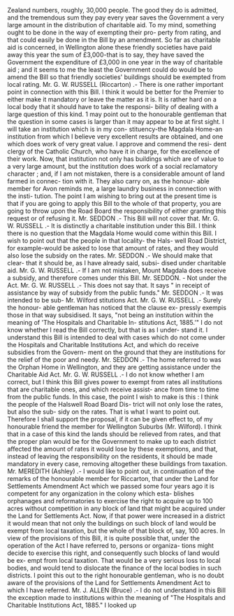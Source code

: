 Zealand numbers, roughly, 30,000 people. The good they do is admitted, and the tremendous sum they pay every year saves the Government a very large amount in the distribution of charitable aid. To my mind, something ought to be done in the way of exempting their pro- perty from rating, and that could easily be done in the Bill by an amendment. So far as charitable aid is concerned, in Wellington alone these friendly societies have paid away this year the sum of £3,000-that is to say, they have saved the Government the expenditure of £3,000 in one year in the way of charitable aid ; and it seems to me the least the Government could do would be to amend the Bill so that friendly societies' buildings should be exempted from local rating. Mr. G. W. RUSSELL (Riccarton) .- There is one rather important point in connection with this Bill. I think it would be better for the Premier to either make it mandatory or leave the matter as it is. It is rather hard on a local body that it should have to take the responsi- bility of dealing with a large question of this kind. 1 may point out to the honourable gentleman that the question in some cases is larger than it may appear to be at first sight. I will take an institution which is in my con- stituency-the Magdala Home-an institution from which I believe very excellent results are obtained, and one which does work of very great value. I approve and commend the resi- dent clergy of the Catholic Church, who have it in charge, for the excellence of their work. Now, that institution not only has buildings which are of value to a very large amount, but the institution does work of a social reclamatory character ; and, if I am not mistaken, there is a considerable amount of land farmed in connec- tion with it. They also carry on, as the honour- able member for Avon reminds me, a large laundry business in connection with the insti- tution. The point I am wishing to bring out at the present time is that if you are going to apply this Bill to the whole of that property, you are going to throw upon the Road Board the responsibility of either granting this request or of refusing it. Mr. SEDDON .- This Bill will not cover that. Mr. G. W. RUSSELL .- It is distinctly a charitable institution under this Bill. I think there is no question that the Magdala Home would come within this Bill. I wish to point out that the people in that locality- the Hals- well Road District, for example-would be asked to lose that amount of rates, and they would also lose the subsidy on the rates. Mr. SEDDON .- We should make that clear- that it should be, as I have already said, subsi- dised under charitable aid. Mr. G. W. RUSSELL .- If I am not mistaken, Mount Magdala does receive a subsidy, and therefore comes under this Bill. Mr. SEDDON. - Not under the Act. Mr. G. W. RUSSELL .- This does not say that. It says " in receipt of assistance by way of subsidy from the public funds." Mr. SEDDON .- It was intended to be sub- Mr. Wilford stitutions Act. Mr. G. W. RUSSELL .- Surely the honour- able gentleman has noticed that the clause ex- pressly exempis those in that way subsidised. It says, "not being an institution within the meaning of 'The Hospitals and Charitable In- stitutions Act, 1885.'" I do not know whether I read the Bill correctly, but that is as I under- stand it. I understand this Bill is intended to deal with cases which do not come under the Hospitals and Charitable Institutions Act, and which do receive subsidies from the Govern- ment on the ground that they are institutions for the relief of the poor and needy. Mr. SEDDON .- The home referred to was the Orphan Home in Wellington, and they are getting assistance under the Charitable Aid Act. Mr. G. W. RUSSELL .- I do not know whether I am correct, but I think this Bill gives power to exempt from rates all institutions that are charitable ones, and which receive assist- ance from time to time from the public funds. In this case, the point I wish to make is this : I think the people of the Halswell Road Board Dis- trict will not only lose the rates, but also the sub- sidy on the rates. That is what I want to point out. Therefore I shall support the proposal, if it can be given effect to, of my honourable friend the member for Wellington Suburbs (Mr. Wilford). I think that in a case of this kind the lands should be relieved from rates, and that the proper plan would be for the Government to make up to each district affected the amount of rates it would lose by these exemptions, and that, instead of leaving the responsibility on the residents, it should be made mandatory in every case, removing altogether these buildings from taxation. Mr. MEREDITH (Ashley) .- I would like to point out, in continuation of the remarks of the honourable member for Riccarton, that under the Land for Settlements Amendment Act which we passed some four years ago it is competent for any organization in the colony which esta- blishes orphanages and reformatories to exercise the right to acquire up to 100 acres without competition in any block of land that might be acquired under the Land for Settlements Act. Now, if that power were increased in a district it would mean that not only the buildings on such block of land would be exempt from local taxation, but the whole of that block of, say, 100 acres. In view of the provisions of this Bill, it is quite possible that, under the operation of the Act I have referred to, persons or organiza- tions might decide to exercise this right, and consequently such blocks of land would be ex- empt from local taxation. That would be a very serious loss to local bodies, and would tend to dislocate the finance of the local bodies in such districts. I point this out to the right honourable gentleman, who is no doubt aware of the provisions of the Land for Settlements Amendment Act to which I have referred. Mr. J. ALLEN (Bruce) .- I do not understand in this Bill the exception made to institutions within the meaning of "The Hospitals and Charitable Institutions Act, 1885." I looked up 